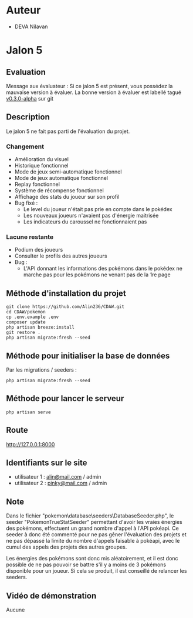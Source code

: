 # Auteur
- DEVA Nilavan

# Jalon 5

## Evaluation

Message aux évaluateur :
Si ce jalon 5 est présent, vous possédez la mauvaise version à évaluer.
La bonne version à évaluer est labellé tagué [v0.3.0-alpha](https://github.com/Alin236/CDAW/tree/v0.3.0-alpha) sur git

## Description

Le jalon 5 ne fait pas parti de l'évaluation du projet.

### Changement

- Amélioration du visuel
- Historique fonctionnel
- Mode de jeux semi-automatique fonctionnel
- Mode de jeux automatique fonctionnel
- Replay fonctionnel
- Système de récompense fonctionnel
- Affichage des stats du joueur sur son profil
- Bug fixé :
    - Le level du joueur n'était pas prie en compte dans le pokédex
    - Les nouveaux joueurs n'avaient pas d'énergie maitrisée
    - Les indicateurs du caroussel ne fonctionnaient pas

### Lacune restante

- Podium des joueurs
- Consulter le profils des autres joueurs
- Bug :
    - L'API donnant les informations des pokémons dans le pokédex ne marche pas pour les pokémons ne venant pas de la 1re page

## Méthode d'installation du projet
```
git clone https://github.com/Alin236/CDAW.git
cd CDAW/pokemon
cp .env.example .env
composer update
php artisan breeze:install
git restore .
php artisan migrate:fresh --seed
```

## Méthode pour initialiser la base de données

Par les migrations / seeders :
```
php artisan migrate:fresh --seed
```

## Méthode pour lancer le serveur

```
php artisan serve
```

## Route
http://127.0.0.1:8000

## Identifiants sur le site
- utilisateur 1 : alin@mail.com / admin
- utilisateur 2 : pinky@mail.com / admin

## Note
Dans le fichier "pokemon\database\seeders\DatabaseSeeder.php", le seeder "PokemonTrueStatSeeder" permettant d'avoir les vraies énergies des pokémons, effectuent un grand nombre d'appel à l'API pokéapi. Ce seeder à donc été commenté pour ne pas gêner l'évaluation des projets et ne pas dépassé la limite du nombre d'appels faisable à pokéapi, avec le cumul des appels des projets des autres groupes.

Les énergies des pokémons sont donc mis aléatoirement, et il est donc possible de ne pas pouvoir se battre s'il y a moins de 3 pokémons disponible pour un joueur. Si cela se produit, il est conseillé de relancer les seeders.

## Vidéo de démonstration
Aucune
